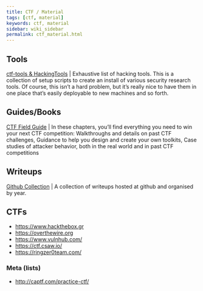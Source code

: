 ```yaml
---
title: CTF / Material
tags: [ctf, material]
keywords: ctf, material
sidebar: wiki_sidebar
permalink: ctf_material.html
---
```


## Tools

[ctf-tools & HackingTools](https://securityonline.info/ctf-tools-hackingtools-exhaustive-list-of-hacking-tools/) | Exhaustive list of hacking tools. This is a collection of setup scripts to create an install of various security research tools. Of course, this isn’t a hard problem, but it’s really nice to have them in one place that’s easily deployable to new machines and so forth.


## Guides/Books

[CTF Field Guide](https://trailofbits.github.io/ctf/) | In these chapters, you’ll find everything you need to win your next CTF competition: Walkthroughs and details on past CTF challenges, Guidance to help you design and create your own toolkits, Case studies of attacker behavior, both in the real world and in past CTF competitions


## Writeups

[Github Collection](https://github.com/ctfs) | A collection of writeups hosted at github and organised by year.

## CTFs

* https://www.hackthebox.gr
* https://overthewire.org
* https://www.vulnhub.com/
* https://ctf.csaw.io/
* https://ringzer0team.com/

### Meta (lists)

* http://captf.com/practice-ctf/
